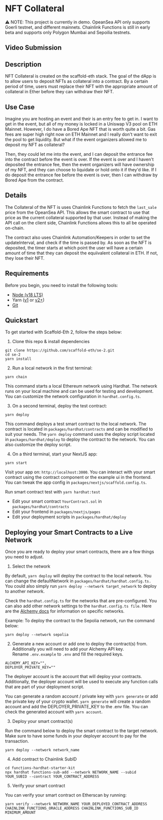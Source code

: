 # NFT Collateral

⚠️ NOTE: This project is currently in demo. OpeanSea API only supports Goerli testnet, and different mainnets. Chainlink Functions is still in early beta and supports only Polygon Mumbai and Sepoilia testnets. 

## Video Submission

## Description

NFT Collateral is created on the scaffold-eth stack. The goal of the dApp is to allow users to deposit NFTs as collateral into a contract. 
By a certain period of time, users must replace their NFT with the appropriate amount of collateral in Ether before they can withdraw their NFT. 

## Use Case

Imagine you are hosting an event and their is an entry fee to get in. I want to get in the event, but all of my money is locked in a Uniswap V3 pool on ETH Mainnet. However, I do have a Bored Ape NFT that is worth quite a bit. Gas fees are super high right now on ETH Mainnet and I really don't want to exit the pool to get liquidity. But what if the event organizers allowed me to deposit my NFT as collateral? 

Then, they could let me into the event, and I can deposit the entrance fee into the contract before the event is over. If the event is over and I haven't deposited the entrance fee, then the event organizers will have ownership of my NFT, and they can choose to liquidate or hold onto it if they'd like. If I do deposit the entrance fee before the event is over, then I can withdraw by Bored Ape from the contract.

## Details

The Collateral of the NFT is uses Chainlink Functions to fetch the ```last_sale``` price from the OpeanSea API. This allows the smart contract to use that price as the current collateral supported by that user. Instead of making the API call on the client side, Chainlink Functions allows this to all be operated on-chain. 

The contract also uses Chainlink Automation/Keepers in order to set the updateInterval, and check if the time is passed by. As soon as the NFT is deposited, the timer starts at which point the user will have a certain amount of time that they can deposit the equiivalent collateral in ETH. If not, they lose their NFT.

## Requirements

Before you begin, you need to install the following tools:
- [Node (v18 LTS)](https://nodejs.org/en/download/)
- Yarn ([v1](https://classic.yarnpkg.com/en/docs/install/) or [v2+](https://yarnpkg.com/getting-started/install))
- [Git](https://git-scm.com/downloads)

## Quickstart

To get started with Scaffold-Eth 2, follow the steps below:

1. Clone this repo & install dependencies

```
git clone https://github.com/scaffold-eth/se-2.git
cd se-2
yarn install
```

2. Run a local network in the first terminal:

```
yarn chain
```

This command starts a local Ethereum network using Hardhat. The network runs on your local machine and can be used for testing and development. You can customize the network configuration in `hardhat.config.ts`.

3. On a second terminal, deploy the test contract:

```
yarn deploy
```
This command deploys a test smart contract to the local network. The contract is located in `packages/hardhat/contracts` and can be modified to suit your needs. The `yarn deploy` command uses the deploy script located in `packages/hardhat/deploy` to deploy the contract to the network. You can also customize the deploy script.

4. On a third terminal, start your NextJS app:

```
yarn start
```
Visit your app on: `http://localhost:3000`. You can interact with your smart contract using the contract component or the example ui in the frontend. You can tweak the app config in `packages/nextjs/scaffold.config.ts`.

Run smart contract test with `yarn hardhat:test`

- Edit your smart contract `YourContract.sol` in `packages/hardhat/contracts`
- Edit your frontend in `packages/nextjs/pages`
- Edit your deployment scripts in `packages/hardhat/deploy`

## Deploying your Smart Contracts to a Live Network
Once you are ready to deploy your smart contracts, there are a few things you need to adjust.

1. Select the network

By default, ```yarn deploy``` will deploy the contract to the local network. You can change the defaultNetwork in `packages/hardhat/hardhat.config.ts.` You could also simply run ```yarn deploy --network target_network``` to deploy to another network.

Check the `hardhat.config.ts` for the networks that are pre-configured. You can also add other network settings to the `hardhat.config.ts file`. Here are the [Alchemy docs](https://docs.alchemy.com/docs/how-to-add-alchemy-rpc-endpoints-to-metamask) for information on specific networks.

Example: To deploy the contract to the Sepolia network, run the command below:
```
yarn deploy --network sepolia
```

2. Generate a new account or add one to deploy the contract(s) from. Additionally you will need to add your Alchemy API key. Rename `.env.example` to `.env` and fill the required keys.

```
ALCHEMY_API_KEY="",
DEPLOYER_PRIVATE_KEY=""
```

The deployer account is the account that will deploy your contracts. Additionally, the deployer account will be used to execute any function calls that are part of your deployment script.

You can generate a random account / private key with ```yarn generate``` or add the private key of your crypto wallet. ```yarn generate``` will create a random account and add the DEPLOYER_PRIVATE_KEY to the .env file. You can check the generated account with ```yarn account```.

3. Deploy your smart contract(s)

Run the command below to deploy the smart contract to the target network. Make sure to have some funds in your deployer account to pay for the transaction.

```
yarn deploy --network network_name
```
4. Add contract to Chainlink SubID
```
cd functions-hardhat-starter-kit
npx hardhat functions-sub-add --network NETWORK_NAME --subid YOUR_SUBID --contract YOUR_CONTRACT_ADDRESS
```

5. Verify your smart contract

You can verify your smart contract on Etherscan by running:

```
yarn verify --network NETWORK_NAME YOUR_DEPLOYED_CONTRACT_ADDRESS CHAINLINK_FUNCTIONS_ORACLE_ADDRESS CHAINLINK_FUNCTIONS_SUB_ID MINIMUM_AMOUNT
```
